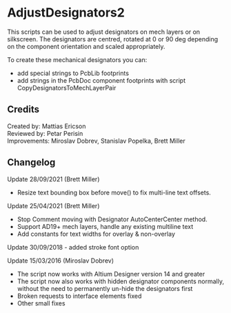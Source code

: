 # AdjustDesignators2
This scripts can be used to adjust designators on mech layers or on silkscreen. The designators are centred, rotated at 0 or 90 deg depending on the component orientation and scaled appropriately.

To create these mechanical designators you can:
- add special strings to PcbLib footprints
- add strings in the PcbDoc component footprints with script CopyDesignatorsToMechLayerPair

## Credits
Created by: Mattias Ericson\
Reviewed by: Petar Perisin\
Improvements: Miroslav Dobrev, Stanislav Popelka, Brett Miller


## Changelog
Update 28/09/2021 (Brett Miller)
- Resize text bounding box before move() to fix multi-line text offsets.

Update 25/04/2021 (Brett Miller)
- Stop Comment moving with Designator AutoCenterCenter method.
- Support AD19+ mech layers, handle any existing multiline text
- Add constants for text widths for overlay & non-overlay

Update 30/09/2018 - added stroke font option

Update 15/03/2016 (Miroslav Dobrev)
- The script now works with Altium Designer version 14 and greater
- The script now also works with hidden designator components normally, without the need to permanently un-hide the designators first
- Broken requests to interface elements fixed
- Other small fixes

